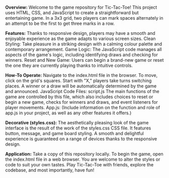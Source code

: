 **Overview:**
Welcome to the game repository for Tic-Tac-Toe! This project uses HTML, CSS, and JavaScript to create a straightforward but entertaining game. In a 3x3 grid, two players can mark spaces alternately in an attempt to be the first to get three marks in a row.


**Features:**
Thanks to responsive design, players may have a smooth and enjoyable experience as the game adapts to various screen sizes.
Clean Styling: Take pleasure in a striking design with a calming colour palette and contemporary arrangement.
Game Logic: The JavaScript code manages all aspects of the game's logic, including identifying draws and checking for winners.
Reset and New Game: Users can begin a brand-new game or reset the one they are currently playing thanks to intuitive controls.


**How-To Operate:**
Navigate to the index.html file in the browser.
To move, click on the grid's squares. Start with "X," players take turns switching places.
A winner or a draw will be automatically determined by the game and announced.
JavaScript Code Files: script.js The main functions of the game are controlled by this file, which also includes choices to reset or begin a new game, checks for winners and draws, and event listeners for player movements.
App.js: (Include information on the function and role of app.js in your project, as well as any other features it offers.)


**Decorative (styles.css):**
The aesthetically pleasing look of the game interface is the result of the work of the styles.css CSS file. It features button, message, and game board styling. A smooth and delightful experience is guaranteed on a range of devices thanks to the responsive design.


**Application:**
Take a copy of this repository locally.
To begin the game, open the index.html file in a web browser.
You are welcome to alter the styles or code to suit your own tastes.
Play Tic-Tac-Toe with friends, explore the codebase, and most importantly, have fun!
